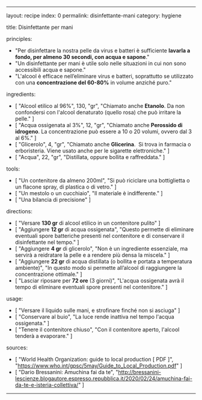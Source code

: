---

layout: recipe
index: 0
permalink: disinfettante-mani
category: hygiene

title: Disinfettante per mani

principles:
  - "Per disinfettare la nostra pelle da virus e batteri è sufficiente <strong>lavarla a fondo, per almeno 30 secondi, con acqua e sapone</strong>."
  - "Un disinfettante per mani è utile solo nelle situazioni in cui non sono accessibili acqua e sapone."
  - "L'alcool è efficace nell’eliminare virus e batteri, soprattutto se utilizzato con una <strong>concentrazione del 60-80%</strong> in volume anziché puro."

ingredients:
  - [ "Alcool etilico al 96%", 130, "gr", "Chiamato anche <strong>Etanolo</strong>. Da non confondersi con l'alcool denaturato (quello rosa) che può irritare la pelle." ]
  - [ "Acqua ossigenata al 3%", 12, "gr", "Chiamato anche <strong>Perossido di idrogeno</strong>. La concentrazione può essere a 10 o 20 volumi, ovvero dal 3 al 6%." ]
  - [ "Glicerolo", 4, "gr", "Chiamato anche <strong>Glicerina</strong>.  Si trova in farmacia o erboristeria. Viene usato anche per le sigarette elettroniche." ]
  - [ "Acqua", 22, "gr", "Distillata, oppure bollita e raffreddata." ]

tools:
  - [ "Un contenitore da almeno 200ml", "Si può riciclare una bottiglietta o un flacone spray, di plastica o di vetro." ]
  - [ "Un mestolo o un cucchiaio", "Il materiale è indifferente." ]
  - [ "Una bilancia di precisione" ]

directions:
  - [ "Versare <strong>130 gr</strong> di alcool etilico in un contenitore pulito" ]
  - [ "Aggiungere <strong>12 gr</strong> di acqua ossigenata", "Questo permette di eliminare eventuali spore batteriche presenti nel contenitore e di conservare il disinfettante nel tempo." ]
  - [ "Aggiungere <strong>4 gr</strong> di glicerolo", "Non è un ingrediente essenziale, ma servirà a reidratare la pelle e a rendere più densa la miscela." ]
  - [ "Aggiungere <strong>22 gr</strong> di acqua distillata (o bollita e portata a temperatura ambiente)", "In questo modo si permette all’alcool di raggiungere la concentrazione ottimale." ]
  - [ "Lasciar riposare per <strong>72 ore</strong> (3 giorni)", "L'acqua ossigenata avrà il tempo di eliminare eventuali spore presenti nel contenitore." ]

usage:
  - [ "Versare il liquido sulle mani, e strofinare finché non si asciuga" ]
  - [ "Conservare al buio", "La luce rende inattiva nel tempo l'acqua ossigenata." ]
  - [ "Tenere il contenitore chiuso", "Con il contenitore aperto, l'alcool tenderà a evaporare." ]

sources:
  - [ "World Health Organization: guide to local production [ PDF ]", "https://www.who.int/gpsc/5may/Guide_to_Local_Production.pdf" ]
  - [ "Dario Bressanini: Amuchina fai da te", "http://bressanini-lescienze.blogautore.espresso.repubblica.it/2020/02/24/amuchina-fai-da-te-e-isteria-collettiva/" ]

---